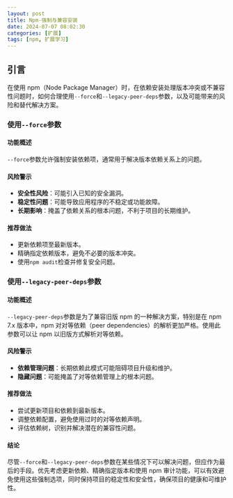 ```yaml
---
layout: post
title: Npm-强制与兼容安装
date: 2024-07-07 08:02:30
categories: [扩展]
tags: [npm, 扩展学习]
---
```


## 引言

在使用 npm（Node Package Manager）时，在依赖安装处理版本冲突或不兼容性问题时，如何合理使用`--force`和`--legacy-peer-deps`参数，以及可能带来的风险和替代解决方案。

### 使用`--force`参数

#### 功能概述

`--force`参数允许强制安装依赖项，通常用于解决版本依赖关系上的问题。

#### 风险警示

- **安全性风险**：可能引入已知的安全漏洞。
- **稳定性问题**：可能导致应用程序的不稳定或功能故障。
- **长期影响**：掩盖了依赖关系的根本问题，不利于项目的长期维护。

#### 推荐做法

- 更新依赖项至最新版本。
- 精确指定依赖版本，避免不必要的版本冲突。
- 使用`npm audit`检查并修复安全问题。

### 使用`--legacy-peer-deps`参数

#### 功能概述

`--legacy-peer-deps`参数是为了兼容旧版 npm 的一种解决方案，特别是在 npm 7.x 版本中，npm 对对等依赖（peer dependencies）的解析更加严格。使用此参数可以让 npm 以旧版方式解析对等依赖。

#### 风险警示

- **依赖管理问题**：长期依赖此模式可能阻碍项目升级和维护。
- **隐藏问题**：可能掩盖了对等依赖管理上的根本问题。

#### 推荐做法

- 尝试更新项目和依赖到最新版本。
- 调整依赖配置，避免使用过时的对等依赖声明。
- 评估依赖树，识别并解决潜在的兼容性问题。

#### 结论

尽管`--force`和`--legacy-peer-deps`参数在某些情况下可以解决问题，但应作为最后的手段。优先考虑更新依赖、精确指定版本和使用 npm 审计功能，可以有效避免使用这些强制选项，同时保持项目的稳定性和安全性，确保项目的健康和可维护性。
